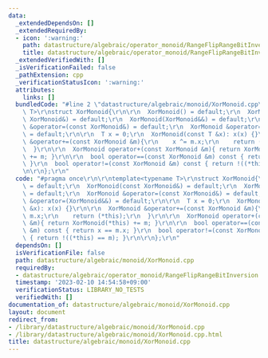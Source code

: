 ```yaml
---
data:
  _extendedDependsOn: []
  _extendedRequiredBy:
  - icon: ':warning:'
    path: datastructure/algebraic/operator_monoid/RangeFlipRangeBitInversion.cpp
    title: datastructure/algebraic/operator_monoid/RangeFlipRangeBitInversion.cpp
  _extendedVerifiedWith: []
  _isVerificationFailed: false
  _pathExtension: cpp
  _verificationStatusIcon: ':warning:'
  attributes:
    links: []
  bundledCode: "#line 2 \"datastructure/algebraic/monoid/XorMonoid.cpp\"\n\r\ntemplate<typename\
    \ T>\r\nstruct XorMonoid{\r\n\r\n  XorMonoid() = default;\r\n  XorMonoid(const\
    \ XorMonoid&) = default;\r\n  XorMonoid(XorMonoid&&) = default;\r\n  XorMonoid\
    \ &operator=(const XorMonoid&) = default;\r\n  XorMonoid &operator=(XorMonoid&&)\
    \ = default;\r\n\r\n  T x = 0;\r\n  XorMonoid(const T &x): x(x) {}\r\n\r\n  XorMonoid\
    \ &operator+=(const XorMonoid &m){\r\n    x ^= m.x;\r\n    return (*this);\r\n\
    \  }\r\n\r\n  XorMonoid operator+(const XorMonoid &m){ return XorMonoid(*this)\
    \ += m; }\r\n\r\n  bool operator==(const XorMonoid &m) const { return x == m.x;\
    \ }\r\n  bool operator!=(const XorMonoid &m) const { return !((*this) == m); }\r\
    \n\r\n};\r\n"
  code: "#pragma once\r\n\r\ntemplate<typename T>\r\nstruct XorMonoid{\r\n\r\n  XorMonoid()\
    \ = default;\r\n  XorMonoid(const XorMonoid&) = default;\r\n  XorMonoid(XorMonoid&&)\
    \ = default;\r\n  XorMonoid &operator=(const XorMonoid&) = default;\r\n  XorMonoid\
    \ &operator=(XorMonoid&&) = default;\r\n\r\n  T x = 0;\r\n  XorMonoid(const T\
    \ &x): x(x) {}\r\n\r\n  XorMonoid &operator+=(const XorMonoid &m){\r\n    x ^=\
    \ m.x;\r\n    return (*this);\r\n  }\r\n\r\n  XorMonoid operator+(const XorMonoid\
    \ &m){ return XorMonoid(*this) += m; }\r\n\r\n  bool operator==(const XorMonoid\
    \ &m) const { return x == m.x; }\r\n  bool operator!=(const XorMonoid &m) const\
    \ { return !((*this) == m); }\r\n\r\n};\r\n"
  dependsOn: []
  isVerificationFile: false
  path: datastructure/algebraic/monoid/XorMonoid.cpp
  requiredBy:
  - datastructure/algebraic/operator_monoid/RangeFlipRangeBitInversion.cpp
  timestamp: '2023-02-10 14:54:58+09:00'
  verificationStatus: LIBRARY_NO_TESTS
  verifiedWith: []
documentation_of: datastructure/algebraic/monoid/XorMonoid.cpp
layout: document
redirect_from:
- /library/datastructure/algebraic/monoid/XorMonoid.cpp
- /library/datastructure/algebraic/monoid/XorMonoid.cpp.html
title: datastructure/algebraic/monoid/XorMonoid.cpp
---
```

